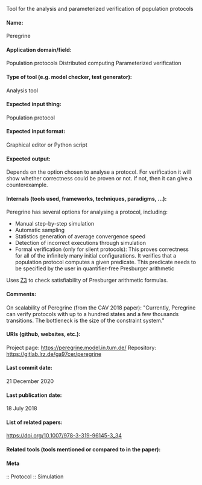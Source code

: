 Tool for the analysis and parameterized verification of population protocols

#### Name:
Peregrine

#### Application domain/field:
Population protocols
Distributed computing
Parameterized verification

#### Type of tool (e.g. model checker, test generator):
Analysis tool

#### Expected input thing:
Population protocol

#### Expected input format:
Graphical editor or Python script

#### Expected output:
Depends on the option chosen to analyse a protocol.
For verification it will show whether correctness could be proven or not. If not, then it can give a counterexample.

#### Internals (tools used, frameworks, techniques, paradigms, ...):
Peregrine has several options for analysing a protocol, including:
- Manual step-by-step simulation
- Automatic sampling
- Statistics generation of average convergence speed
- Detection of incorrect executions through simulation
- Formal verification (only for silent protocols): This proves correctness for all of the infinitely many initial configurations. It verifies that a population protocol computes a given predicate. This predicate needs to be specified by the user in quantifier-free Presburger arithmetic

Uses [Z3](Solvers/SMT/Z3.md) to check satisfiability of Presburger arithmetic formulas.

#### Comments:
On scalability of Peregrine (from the CAV 2018 paper): "Currently, Peregrine can verify protocols with up to a hundred states and a few thousands transitions. The bottleneck is the size of the constraint system."

#### URIs (github, websites, etc.):
Project page: https://peregrine.model.in.tum.de/
Repository: https://gitlab.lrz.de/ga97cer/peregrine

#### Last commit date:
21 December 2020

#### Last publication date:
18 July 2018

#### List of related papers:
https://doi.org/10.1007/978-3-319-96145-3_34

#### Related tools (tools mentioned or compared to in the paper):

#### Meta
:: Protocol
:: Simulation